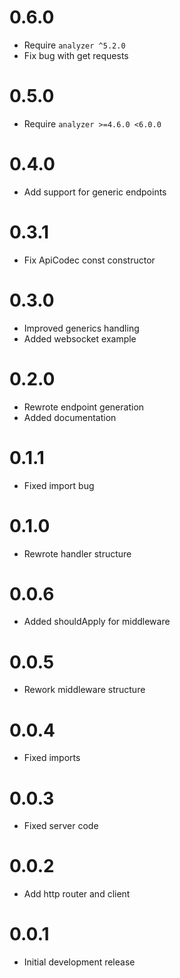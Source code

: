 # 0.6.0

- Require `analyzer ^5.2.0`
- Fix bug with get requests

# 0.5.0

- Require `analyzer >=4.6.0 <6.0.0`

# 0.4.0

- Add support for generic endpoints

# 0.3.1

- Fix ApiCodec const constructor

# 0.3.0

- Improved generics handling
- Added websocket example

# 0.2.0

- Rewrote endpoint generation
- Added documentation

# 0.1.1

- Fixed import bug

# 0.1.0

- Rewrote handler structure

# 0.0.6

- Added shouldApply for middleware

# 0.0.5

- Rework middleware structure

# 0.0.4

- Fixed imports

# 0.0.3

- Fixed server code

# 0.0.2

- Add http router and client

# 0.0.1

- Initial development release
